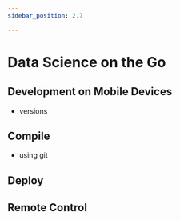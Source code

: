 ```yaml
---
sidebar_position: 2.7

---
```


# Data Science on the Go
## Development on Mobile Devices

- versions

## Compile

- using git

## Deploy

## Remote Control
